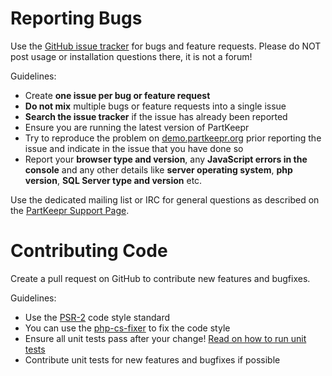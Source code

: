 # Reporting Bugs

Use the [GitHub issue tracker](https://github.com/partkeepr/PartKeepr) for bugs and feature requests. Please do NOT post usage or installation questions there, it is not a forum!

Guidelines:

 * Create __one issue per bug or feature request__
 * __Do not mix__ multiple bugs or feature requests into a single issue
 * __Search the issue tracker__ if the issue has already been reported
 * Ensure you are running the latest version of PartKeepr
 * Try to reproduce the problem on [demo.partkeepr.org](https://demo.partkeepr.org) prior reporting the issue and indicate in the issue that you have done so
 * Report your __browser type and version__, any __JavaScript errors in the console__ and any other details like __server operating system__, __php version__, __SQL Server type and version__ etc.


Use the dedicated mailing list or IRC for general questions as described on the [PartKeepr Support Page](https://www.partkeepr.org/support/).

# Contributing Code

Create a pull request on GitHub to contribute new features and bugfixes.

Guidelines:

 * Use the [PSR-2](https://github.com/php-fig/fig-standards/blob/master/accepted/PSR-2-coding-style-guide.md) code style standard
 * You can use the [php-cs-fixer](http://cs.sensiolabs.org/) to fix the code style
 * Ensure all unit tests pass after your change! [Read on how to run unit tests](https://wiki.partkeepr.org/wiki/Developers/Unit_Testing)
 * Contribute unit tests for new features and bugfixes if possible
